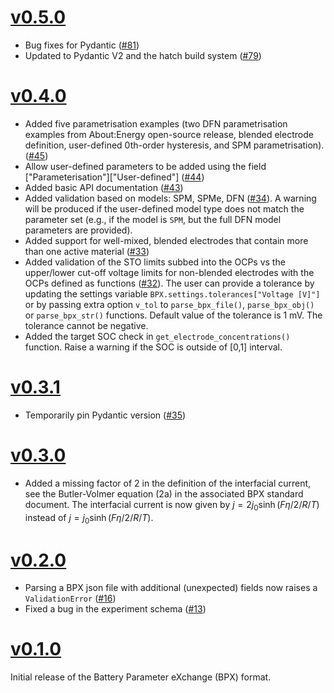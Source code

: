 # [v0.5.0](https://github.com/FaradayInstitution/BPX/releases/tag/v0.5.0)

- Bug fixes for Pydantic ([#81](https://github.com/FaradayInstitution/BPX/pull/81))
- Updated to Pydantic V2 and the hatch build system ([#79](https://github.com/FaradayInstitution/BPX/pull/79))

# [v0.4.0](https://github.com/FaradayInstitution/BPX/releases/tag/v0.4.0)

- Added five parametrisation examples (two DFN parametrisation examples from About:Energy open-source release, blended electrode definition, user-defined 0th-order hysteresis, and SPM parametrisation). ([#45](https://github.com/FaradayInstitution/BPX/pull/45))
- Allow user-defined parameters to be added using the field ["Parameterisation"]["User-defined"] ([#44](https://github.com/FaradayInstitution/BPX/pull/44))
- Added basic API documentation ([#43](https://github.com/FaradayInstitution/BPX/pull/43))
- Added validation based on models: SPM, SPMe, DFN ([#34](https://github.com/FaradayInstitution/BPX/pull/34)). A warning will be produced if the user-defined model type does not match the parameter set (e.g., if the model is `SPM`, but the full DFN model parameters are provided).
- Added support for well-mixed, blended electrodes that contain more than one active material ([#33](https://github.com/FaradayInstitution/BPX/pull/33))
- Added validation of the STO limits subbed into the OCPs vs the upper/lower cut-off voltage limits for non-blended electrodes with the OCPs defined as functions ([#32](https://github.com/FaradayInstitution/BPX/pull/32)). The user can provide a tolerance by updating the settings variable `BPX.settings.tolerances["Voltage [V]"]` or by passing extra option `v_tol` to `parse_bpx_file()`, `parse_bpx_obj()` or `parse_bpx_str()` functions. Default value of the tolerance is 1 mV. The tolerance cannot be negative.
- Added the target SOC check in `get_electrode_concentrations()` function. Raise a warning if the SOC is outside of [0,1] interval.

# [v0.3.1](https://github.com/FaradayInstitution/BPX/releases/tag/v0.3.1)

- Temporarily pin Pydantic version ([#35](https://github.com/FaradayInstitution/BPX/pull/35))

# [v0.3.0](https://github.com/FaradayInstitution/BPX/releases/tag/v0.3.0)

- Added a missing factor of 2 in the definition of the interfacial current, see the Butler-Volmer equation (2a) in the associated BPX standard document. The interfacial current is now given by $j=2j_0\sinh(F\eta/2/R/T)$ instead of $j=j_0\sinh(F\eta/2/R/T)$.

# [v0.2.0](https://github.com/FaradayInstitution/BPX/releases/tag/v0.2.0)

- Parsing a BPX json file with additional (unexpected) fields now raises a `ValidationError` ([#16](https://github.com/FaradayInstitution/BPX/pull/16))
- Fixed a bug in the experiment schema ([#13](https://github.com/FaradayInstitution/BPX/pull/13))

# [v0.1.0](https://github.com/FaradayInstitution/BPX/releases/tag/v0.1.0)

Initial release of the Battery Parameter eXchange (BPX) format.
